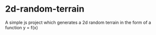 # 2d-random-terrain
A simple js project which generates a 2d random terrain in the form of a function y = f(x)
